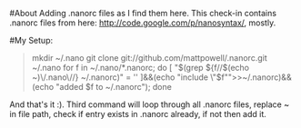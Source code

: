 #About
Adding .nanorc files as I find them here. This check-in contains .nanorc files from here: <http://code.google.com/p/nanosyntax/>, mostly.

#My Setup:

>	mkdir ~/.nano
>	git clone git://github.com/mattpowell/.nanorc.git ~/.nano
>	for f in ~/.nano/*.nanorc; do [ "$(grep ${f//$(echo ~)\/.nano\//} ~/.nanorc)" = '' ]&&(echo "include \"$f\"">>~/.nanorc)&&(echo "added $f to ~/.nanorc"); done

And that's it :). Third command will loop through all .nanorc files, replace ~ in file path, check if entry exists in .nanorc already, if not then add it.
